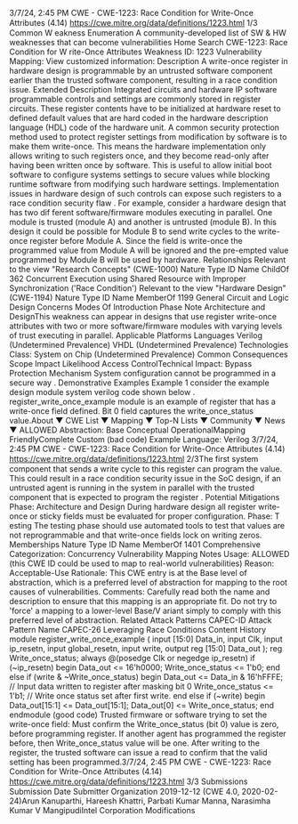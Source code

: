 3/7/24, 2:45 PM CWE - CWE-1223: Race Condition for Write-Once Attributes (4.14)
https://cwe.mitre.org/data/deﬁnitions/1223.html 1/3
Common W eakness Enumeration
A community-developed list of SW & HW weaknesses that can become
vulnerabilities
Home Search
CWE-1223: Race Condition for W rite-Once Attributes
Weakness ID: 1223
Vulnerability Mapping: 
View customized information:
 Description
A write-once register in hardware design is programmable by an untrusted software component earlier than the trusted software
component, resulting in a race condition issue.
 Extended Description
Integrated circuits and hardware IP software programmable controls and settings are commonly stored in register circuits. These
register contents have to be initialized at hardware reset to defined default values that are hard coded in the hardware description
language (HDL) code of the hardware unit. A common security protection method used to protect register settings from modification
by software is to make them write-once. This means the hardware implementation only allows writing to such registers once, and they
become read-only after having been written once by software. This is useful to allow initial boot software to configure systems settings
to secure values while blocking runtime software from modifying such hardware settings.
Implementation issues in hardware design of such controls can expose such registers to a race condition security flaw . For example,
consider a hardware design that has two dif ferent software/firmware modules executing in parallel. One module is trusted (module A)
and another is untrusted (module B). In this design it could be possible for Module B to send write cycles to the write-once register
before Module A. Since the field is write-once the programmed value from Module A will be ignored and the pre-empted value
programmed by Module B will be used by hardware.
 Relationships
 Relevant to the view "Research Concepts" (CWE-1000)
Nature Type ID Name
ChildOf 362 Concurrent Execution using Shared Resource with Improper Synchronization ('Race
Condition')
 Relevant to the view "Hardware Design" (CWE-1194)
Nature Type ID Name
MemberOf 1199 General Circuit and Logic Design Concerns
 Modes Of Introduction
Phase Note
Architecture and DesignThis weakness can appear in designs that use register write-once attributes with two or more
software/firmware modules with varying levels of trust executing in parallel.
 Applicable Platforms
Languages
Verilog (Undetermined Prevalence)
VHDL (Undetermined Prevalence)
Technologies
Class: System on Chip (Undetermined Prevalence)
 Common Consequences
Scope Impact Likelihood
Access ControlTechnical Impact: Bypass Protection Mechanism
System configuration cannot be programmed in a secure way .
 Demonstrative Examples
Example 1
consider the example design module system verilog code shown below . register\_write\_once\_example module is an example of
register that has a write-once field defined. Bit 0 field captures the write\_once\_status value.About ▼ CWE List ▼ Mapping ▼ Top-N Lists ▼ Community ▼ News ▼
ALLOWED
Abstraction: Base
Conceptual OperationalMapping
FriendlyComplete Custom
(bad code) Example Language: Verilog 3/7/24, 2:45 PM CWE - CWE-1223: Race Condition for Write-Once Attributes (4.14)
https://cwe.mitre.org/data/deﬁnitions/1223.html 2/3The first system component that sends a write cycle to this register can program the value. This could result in a race condition
security issue in the SoC design, if an untrusted agent is running in the system in parallel with the trusted component that is expected
to program the register .
 Potential Mitigations
Phase: Architecture and Design
During hardware design all register write-once or sticky fields must be evaluated for proper configuration.
Phase: T esting
The testing phase should use automated tools to test that values are not reprogrammable and that write-once fields lock on
writing zeros.
 Memberships
Nature Type ID Name
MemberOf 1401 Comprehensive Categorization: Concurrency
 Vulnerability Mapping Notes
Usage: ALLOWED (this CWE ID could be used to map to real-world vulnerabilities)
Reason: Acceptable-Use
Rationale:
This CWE entry is at the Base level of abstraction, which is a preferred level of abstraction for mapping to the root causes of
vulnerabilities.
Comments:
Carefully read both the name and description to ensure that this mapping is an appropriate fit. Do not try to 'force' a mapping to a
lower-level Base/V ariant simply to comply with this preferred level of abstraction.
 Related Attack Patterns
CAPEC-ID Attack Pattern Name
CAPEC-26 Leveraging Race Conditions
 Content History
module register\_write\_once\_example
(
input [15:0] Data\_in,
input Clk,
input ip\_resetn,
input global\_resetn,
input write,
output reg [15:0] Data\_out
);
reg Write\_once\_status;
always @(posedge Clk or negedge ip\_resetn)
if (~ip\_resetn)
begin
Data\_out <= 16'h0000;
Write\_once\_status <= 1'b0;
end
else if (write & ~Write\_once\_status)
begin
Data\_out <= Data\_in & 16'hFFFE; // Input data written to register after masking bit 0
Write\_once\_status <= 1'b1; // Write once status set after first write.
end
else if (~write)
begin
Data\_out[15:1] <= Data\_out[15:1];
Data\_out[0] <= Write\_once\_status;
end
endmodule
(good code) 
Trusted firmware or software trying to set the write-once field:
Must confirm the Write\_once\_status (bit 0) value is zero, before programming register. If another agent has programmed the
register before, then Write\_once\_status value will be one.
After writing to the register, the trusted software can issue a read to confirm that the valid setting has been programmed.3/7/24, 2:45 PM CWE - CWE-1223: Race Condition for Write-Once Attributes (4.14)
https://cwe.mitre.org/data/deﬁnitions/1223.html 3/3
 Submissions
Submission Date Submitter Organization
2019-12-12
(CWE 4.0, 2020-02-24)Arun Kanuparthi, Hareesh Khattri, Parbati Kumar Manna, Narasimha Kumar V
MangipudiIntel
Corporation
 Modifications